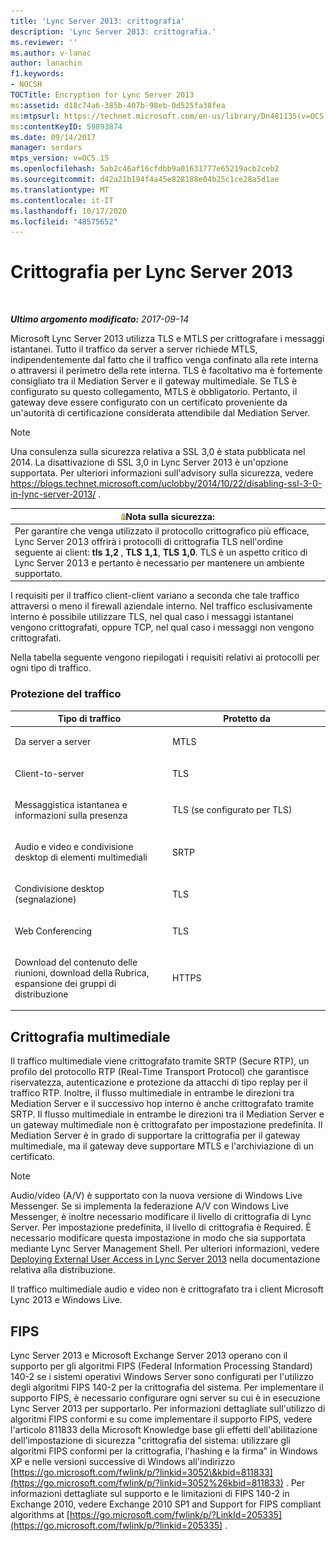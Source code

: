 ```yaml
---
title: 'Lync Server 2013: crittografia'
description: 'Lync Server 2013: crittografia.'
ms.reviewer: ''
ms.author: v-lanac
author: lanachin
f1.keywords:
- NOCSH
TOCTitle: Encryption for Lync Server 2013
ms:assetid: d18c74a6-385b-407b-98eb-0d525fa38fea
ms:mtpsurl: https://technet.microsoft.com/en-us/library/Dn481135(v=OCS.15)
ms:contentKeyID: 59893874
ms.date: 09/14/2017
manager: serdars
mtps_version: v=OCS.15
ms.openlocfilehash: 5ab2c46af16cfdbb9a01631777e65219acb2ceb2
ms.sourcegitcommit: d42a21b194f4a45e828188e04b25c1ce28a5d1ae
ms.translationtype: MT
ms.contentlocale: it-IT
ms.lasthandoff: 10/17/2020
ms.locfileid: "48575652"
---
```

# <a name="encryption-for-lync-server-2013"></a>Crittografia per Lync Server 2013

<div data-xmlns="http://www.w3.org/1999/xhtml">

<div class="topic" data-xmlns="http://www.w3.org/1999/xhtml" data-msxsl="urn:schemas-microsoft-com:xslt" data-cs="https://msdn.microsoft.com/">

<div data-asp="https://msdn2.microsoft.com/asp">



</div>

<div id="mainSection">

<div id="mainBody">

<span> </span>

_**Ultimo argomento modificato:** 2017-09-14_

Microsoft Lync Server 2013 utilizza TLS e MTLS per crittografare i messaggi istantanei. Tutto il traffico da server a server richiede MTLS, indipendentemente dal fatto che il traffico venga confinato alla rete interna o attraversi il perimetro della rete interna. TLS è facoltativo ma è fortemente consigliato tra il Mediation Server e il gateway multimediale. Se TLS è configurato su questo collegamento, MTLS è obbligatorio. Pertanto, il gateway deve essere configurato con un certificato proveniente da un'autorità di certificazione considerata attendibile dal Mediation Server.

<div>


> [!NOTE]  
> Una consulenza sulla sicurezza relativa a SSL 3,0 è stata pubblicata nel 2014. La disattivazione di SSL 3,0 in Lync Server 2013 è un'opzione supportata. Per ulteriori informazioni sull'advisory sulla sicurezza, vedere <A class=uri href="https://blogs.technet.microsoft.com/uclobby/2014/10/22/disabling-ssl-3-0-in-lync-server-2013/">https://blogs.technet.microsoft.com/uclobby/2014/10/22/disabling-ssl-3-0-in-lync-server-2013/</A> .



</div>

<div>

<table>
<thead>
<tr class="header">
<th><img src="images/Gg398321.security(OCS.15).gif" title="sicurezza" alt="security" />Nota sulla sicurezza:</th>
</tr>
</thead>
<tbody>
<tr class="odd">
<td>Per garantire che venga utilizzato il protocollo crittografico più efficace, Lync Server 2013 offrirà i protocolli di crittografia TLS nell'ordine seguente ai client: <strong>tls 1,2</strong> , <strong>TLS 1,1</strong>, <strong>TLS 1,0</strong>. TLS è un aspetto critico di Lync Server 2013 e pertanto è necessario per mantenere un ambiente supportato.</td>
</tr>
</tbody>
</table>


</div>

I requisiti per il traffico client-client variano a seconda che tale traffico attraversi o meno il firewall aziendale interno. Nel traffico esclusivamente interno è possibile utilizzare TLS, nel qual caso i messaggi istantanei vengono crittografati, oppure TCP, nel qual caso i messaggi non vengono crittografati.

Nella tabella seguente vengono riepilogati i requisiti relativi ai protocolli per ogni tipo di traffico.

### <a name="traffic-protection"></a>Protezione del traffico

<table>
<colgroup>
<col style="width: 50%" />
<col style="width: 50%" />
</colgroup>
<thead>
<tr class="header">
<th>Tipo di traffico</th>
<th>Protetto da</th>
</tr>
</thead>
<tbody>
<tr class="odd">
<td><p>Da server a server</p></td>
<td><p>MTLS</p></td>
</tr>
<tr class="even">
<td><p>Client-to-server</p></td>
<td><p>TLS</p></td>
</tr>
<tr class="odd">
<td><p>Messaggistica istantanea e informazioni sulla presenza</p></td>
<td><p>TLS (se configurato per TLS)</p></td>
</tr>
<tr class="even">
<td><p>Audio e video e condivisione desktop di elementi multimediali</p></td>
<td><p>SRTP</p></td>
</tr>
<tr class="odd">
<td><p>Condivisione desktop (segnalazione)</p></td>
<td><p>TLS</p></td>
</tr>
<tr class="even">
<td><p>Web Conferencing</p></td>
<td><p>TLS</p></td>
</tr>
<tr class="odd">
<td><p>Download del contenuto delle riunioni, download della Rubrica, espansione dei gruppi di distribuzione</p></td>
<td><p>HTTPS</p></td>
</tr>
</tbody>
</table>


<div>

## <a name="media-encryption"></a>Crittografia multimediale

Il traffico multimediale viene crittografato tramite SRTP (Secure RTP), un profilo del protocollo RTP (Real-Time Transport Protocol) che garantisce riservatezza, autenticazione e protezione da attacchi di tipo replay per il traffico RTP. Inoltre, il flusso multimediale in entrambe le direzioni tra Mediation Server e il successivo hop interno è anche crittografato tramite SRTP. Il flusso multimediale in entrambe le direzioni tra il Mediation Server e un gateway multimediale non è crittografato per impostazione predefinita. Il Mediation Server è in grado di supportare la crittografia per il gateway multimediale, ma il gateway deve supportare MTLS e l'archiviazione di un certificato.

<div>


> [!NOTE]  
> Audio/video (A/V) è supportato con la nuova versione di Windows Live Messenger. Se si implementa la federazione A/V con Windows Live Messenger, è inoltre necessario modificare il livello di crittografia di Lync Server. Per impostazione predefinita, il livello di crittografia è Required. È necessario modificare questa impostazione in modo che sia supportata mediante Lync Server Management Shell. Per ulteriori informazioni, vedere <A href="lync-server-2013-deploying-external-user-access.md">Deploying External User Access in Lync Server 2013</A> nella documentazione relativa alla distribuzione.



</div>

Il traffico multimediale audio e video non è crittografato tra i client Microsoft Lync 2013 e Windows Live.

</div>

<div>

## <a name="fips"></a>FIPS

Lync Server 2013 e Microsoft Exchange Server 2013 operano con il supporto per gli algoritmi FIPS (Federal Information Processing Standard) 140-2 se i sistemi operativi Windows Server sono configurati per l'utilizzo degli algoritmi FIPS 140-2 per la crittografia del sistema. Per implementare il supporto FIPS, è necessario configurare ogni server su cui è in esecuzione Lync Server 2013 per supportarlo. Per informazioni dettagliate sull'utilizzo di algoritmi FIPS conformi e su come implementare il supporto FIPS, vedere l'articolo 811833 della Microsoft Knowledge base gli effetti dell'abilitazione dell'impostazione di sicurezza "crittografia del sistema: utilizzare gli algoritmi FIPS conformi per la crittografia, l'hashing e la firma" in Windows XP e nelle versioni successive di Windows all'indirizzo [https://go.microsoft.com/fwlink/p/?linkid=3052\&kbid=811833](https://go.microsoft.com/fwlink/p/?linkid=3052%26kbid=811833) . Per informazioni dettagliate sul supporto e le limitazioni di FIPS 140-2 in Exchange 2010, vedere Exchange 2010 SP1 and Support for FIPS compliant algorithms at [https://go.microsoft.com/fwlink/p/?LinkId=205335](https://go.microsoft.com/fwlink/p/?linkid=205335) .

</div>

</div>

<span> </span>

</div>

</div>

</div>


